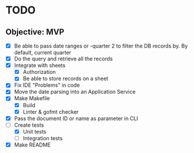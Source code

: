 # TODO

## Objective: MVP

* [x] Be able to pass date ranges or -quarter 2 to filter the DB records by. By default, current quarter
* [x] Do the query and retrieve all the records
* [x] Integrate with sheets
    * [x] Authorization
    * [x] Be able to store records on a sheet
* [x] Fix IDE "Problems" in code
* [x] Move the date parsing into an Application Service
* [x] Make Makefile
    * [x] Build
    * [x] Linter & gofmt checker
* [x] Pass the document ID or name as parameter in CLI
* [ ] Create tests
    * [x] Unit tests
    * [ ] Integration tests
* [x] Make README
